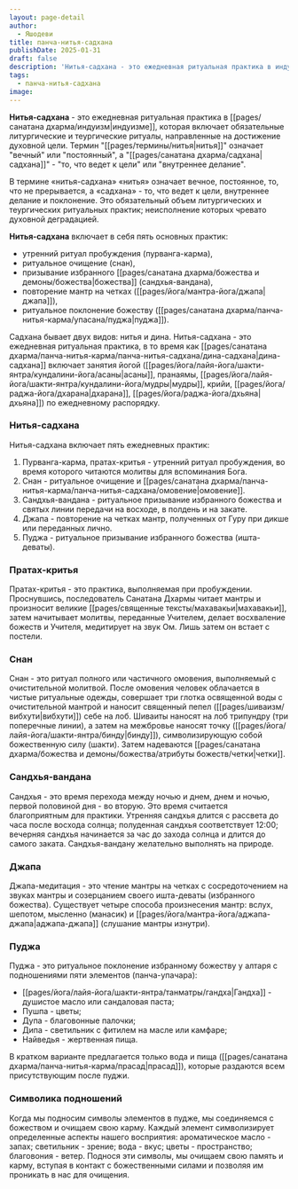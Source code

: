 ```yaml
---
layout: page-detail
author:
  - Яшодеви
title: панча-нитья-садхана
publishDate: 2025-01-31
draft: false
description: 'Нитья-садхана - это ежедневная ритуальная практика в индуизме, которая включает обязательные литургические и теургические ритуалы, направленные на достижение духовной цели. Термин "нитья" означает "вечный" или "постоянный", а "садхана" - "то, что ведет к цели" или "внутреннее делание". Нитья-садхана включает в себя пять основных практик: утренний ритуал пробуждения (пурванга-карма), ритуальное очищение (снан), призывание избранного божества (сандхья-вандана), повторение мантр на четках (джапа) и ритуальное поклонение божеству (пуджа)'
tags:
  - панча-нитья-садхана
image:
---
```

**Нитья-садхана** - это ежедневная ритуальная практика в [[pages/санатана дхарма/индуизм|индуизме]], которая включает обязательные литургические и теургические ритуалы, направленные на достижение духовной цели. Термин "[[pages/термины/нитья|нитья]]" означает "вечный" или "постоянный", а "[[pages/санатана дхарма/садхана|садхана]]" - "то, что ведет к цели" или "внутреннее делание". 

В термине «нитья-садхана» «нитья» означает вечное, постоянное, то, что не прерывается, а «садхана» - то, что ведет к цели, внутреннее делание и поклонение. Это обязательный объем литургических и теургических ритуальных практик; неисполнение которых чревато духовной деградацией.

**Нитья-садхана** включает в себя пять основных практик: 
- утренний ритуал пробуждения (пурванга-карма),
- ритуальное очищение (снан), 
- призывание избранного [[pages/санатана дхарма/божества и демоны/божества|божества]] (сандхья-вандана), 
- повторение мантр на четках ([[pages/йога/мантра-йога/джапа|джапа]]),
- ритуальное поклонение божеству ([[pages/санатана дхарма/панча-нитья-карма/упасана/пуджа|пуджа]]).

Садхана бывает двух видов: нитья и дина. Нитья-садхана - это ежедневная ритуальная практика, в то время как [[pages/санатана дхарма/панча-нитья-карма/панча-нитья-садхана/дина-садхана|дина-садхана]] включает занятия йогой ([[pages/йога/лайя-йога/шакти-янтра/кундалини-йога/асаны|асаны]], пранаямы, [[pages/йога/лайя-йога/шакти-янтра/кундалини-йога/мудры|мудры]], крийи, [[pages/йога/раджа-йога/дхарана|дхарана]], [[pages/йога/раджа-йога/дхьяна|дхьяна]]) по ежедневному распорядку. 

### Нитья-садхана

Нитья-садхана включает пять ежедневных практик:

1. Пурванга-карма, пратах-критья - утренний ритуал пробуждения, во время которого читаются молитвы для вспоминания Бога.
2. Снан - ритуальное очищение и [[pages/санатана дхарма/панча-нитья-карма/панча-нитья-садхана/омовение|омовение]].
3. Сандхья-вандана - ритуальное призывание избранного божества и святых линии передачи на восходе, в полдень и на закате.
4. Джапа - повторение на четках мантр, полученных от Гуру при дикше или переданных лично.
5. Пуджа - ритуальное призывание избранного божества (ишта-деваты).

### Пратах-критья

Пратах-критья - это практика, выполняемая при пробуждении. Проснувшись, последователь Санатана Дхармы читает мантры и произносит великие [[pages/священные тексты/махавакьи|махавакьи]], затем начитывает молитвы, переданные Учителем, делает восхваление божеств и Учителя, медитирует на звук Ом. Лишь затем он встает с постели.

### Снан

Снан - это ритуал полного или частичного омовения, выполняемый с очистительной молитвой. После омовения человек облачается в чистые ритуальные одежды, совершает три глотка освященной воды с очистительной мантрой и наносит священный пепел ([[pages/шиваизм/вибхути|вибхути]]) себе на лоб. Шиваиты наносят на лоб трипундру (три поперечные линии), а затем на межбровье наносят точку ([[pages/йога/лайя-йога/шакти-янтра/бинду|бинду]]), символизирующую собой божественную силу (шакти). Затем надеваются [[pages/санатана дхарма/божества и демоны/божества/атрибуты божеств/четки|четки]].

### Сандхья-вандана

Сандхья - это время перехода между ночью и днем, днем и ночью, первой половиной дня - во вторую. Это время считается благоприятным для практики. Утренняя сандхья длится с рассвета до часа после восхода солнца; полуденная сандхья соответствует 12:00; вечерняя сандхья начинается за час до захода солнца и длится до самого заката. Сандхья-вандану желательно выполнять на природе.

### Джапа

Джапа-медитация - это чтение мантры на четках с сосредоточением на звуках мантры и созерцанием своего ишта-деваты (избранного божества). Существует четыре способа произнесения мантр: вслух, шепотом, мысленно (манасик) и [[pages/йога/мантра-йога/аджапа-джапа|аджапа-джапа]] (слушание мантры изнутри).

### Пуджа

Пуджа - это ритуальное поклонение избранному божеству у алтаря с подношениями пяти элементов (панча-упачара):

- [[pages/йога/лайя-йога/шакти-янтра/танматры/гандха|Гандха]] - душистое масло или сандаловая паста;
- Пушпа - цветы;
- Дупа - благовонные палочки;
- Дипа - светильник с фитилем на масле или камфаре;
- Найведья - жертвенная пища.

В кратком варианте предлагается только вода и пища ([[pages/санатана дхарма/панча-нитья-карма/прасад|прасад]]), которые раздаются всем присутствующим после пуджи.

### Символика подношений

Когда мы подносим символы элементов в пудже, мы соединяемся с божеством и очищаем свою карму. Каждый элемент символизирует определенные аспекты нашего восприятия: ароматическое масло - запах; светильник - зрение; вода - вкус; цветы - пространство; благовония - ветер. Поднося эти символы, мы очищаем свою память и карму, вступая в контакт с божественными силами и позволяя им проникать в нас для очищения.